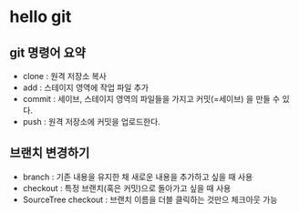 ﻿# hello git

## git 명령어 요약

- clone : 원격 저장소 복사
- add : 스테이지 영역에 작업 파일 추가
- commit : 세이브, 스테이지 영역의 파일들을 가지고 커밋(=세이브) 을 만들 수 있다.
- push : 원격 저장소에 커밋을 업로드한다.

## 브랜치 변경하기
- branch : 기존 내용을 유지한 채 새로운 내용을 추가하고 싶을 때 사용
- checkout : 특정 브랜치(혹은 커밋)으로 돌아가고 싶을 때 사용
- SourceTree checkout : 브랜치 이름을 더블 클릭하는 것만으 체크아웃 가능
